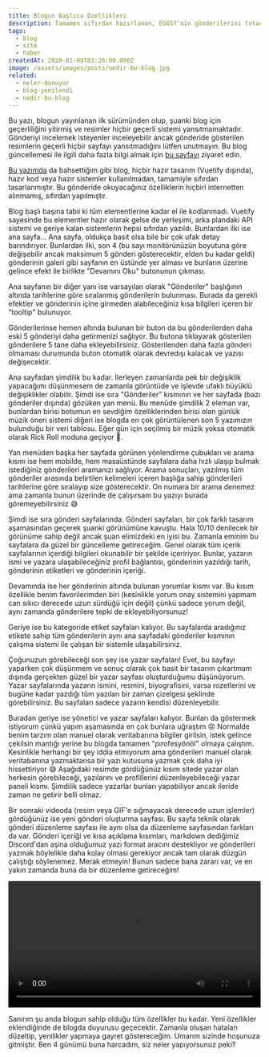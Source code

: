 ```yaml
---
title: Blogun Başlıca Özellikleri
description: Tamamen sıfırdan hazırlanan, EGGSY'nin gönderilerini tutacağı ve paylaşımlar yapacağı yep yeni blogunun öne çıkan ilginç özellikleri ve blogun genel tanıtımı için bu gönderiyi okuyabilirsiniz.
tags:
  - blog
  - site
  - haber
createdAt: 2020-01-09T03:26:00.000Z
image: /assets/images/posts/nedir-bu-blog.jpg
related:
  - neler-donuyor
  - blog-yenilendi
  - nedir-bu-blog
---
```


<blog-notification type="warning">Bu yazı, blogun yayınlanan ilk sürümünden olup, şuanki blog için geçerliliğini yitirmiş ve resimler hiçbir geçerli sistemi yansıtmamaktadır. Gönderiyi incelemek isteyenler inceleyebilir ancak gönderide gösterilen resimlerin geçerli hiçbir sayfayı yansıtmadığını lütfen unutmayın. Bu blog güncellemesi ile ilgili daha fazla bilgi almak için [bu sayfayı](/blog/gonderi/blog-yenilendi) ziyaret edin.</blog-notification>

[Bu yazımda](/blog/gonderi/nedir-bu-blog) da bahsettiğim gibi blog, hiçbir hazır tasarım (Vuetify dışında), hazır kod veya hazır sistemler kullanılmadan, tamamiyle sıfırdan tasarlanmıştır. Bu gönderide okuyacağınız özelliklerin hiçbiri internetten alınmamış, sıfırdan yapılmıştır.

Blog başlı başına tabii ki tüm elementlerine kadar el ile kodlanmadı. Vuetify sayesinde bu elementler hazır olarak gelse de yerleşimi, arka plandaki API sistemi ve geriye kalan sistemlerin hepsi sıfırdan yazıldı. Bunlardan ilki ise ana sayfa... Ana sayfa, oldukça basit olsa bile bir çok ufak detay barındırıyor. Bunlardan ilki, son 4 (bu sayı monitörünüzün boyutuna göre değişebilir ancak maksimum 5 gönderi gösterecektir, elden bu kadar geldi) gönderinin galeri gibi sayfanın en üstünde yer alması ve bunların üzerine gelince efekt ile birlikte "Devamını Oku" butonunun çıkması.

<smart-image src="https://the-person-under-this-message.is-inside.me/jkWJwCMY.gif"></smart-image>

Ana sayfanın bir diğer yanı ise varsayılan olarak "Gönderiler" başlığının altında tarihlerine göre sıralanmış gönderilerin bulunması. Burada da gerekli efektler ve gönderinin içine girmeden alabileceğiniz kısa bilgileri içeren bir "tooltip" bulunuyor.

<smart-image src="https://the-person-under-this-message.is-inside.me/seyqPg22.gif"></smart-image>

Gönderilerinse hemen altında bulunan bir buton da bu gönderilerden daha eski 5 gönderiyi daha getirmenizi sağlıyor. Bu butona tıklayarak gösterilen gönderilere 5 tane daha ekleyebilirsiniz. Gösterilenden daha fazla gönderi olmaması durumunda buton otomatik olarak devredışı kalacak ve yazısı değişecektir.

<smart-image src="https://the-person-under-this-message.is-inside.me/c8I9VuQi.gif"></smart-image>

Ana sayfadan şimdilik bu kadar. İlerleyen zamanlarda pek bir değişiklik yapacağımı düşünmesem de zamanla görüntüde ve işlevde ufaklı büyüklü değişiklikler olabilir. Şimdi ise sıra "Gönderiler" kısmının ve her sayfada (bazı gönderiler dışında) gözüken yan menü. Bu menüde şimdilik 2 eleman var, bunlardan birisi botumun en sevdiğim özelliklerinden birisi olan günlük müzik öneri sistemi diğeri ise blogda en çok görüntülenen son 5 yazımızın bulunduğu bir veri tablosu. Eğer gün için seçilmiş bir müzik yoksa otomatik olarak Rick Roll moduna geçiyor 🕺.

<smart-image src="https://the-person-under-this-message.is-inside.me/saAFY5FM.png"></smart-image>

Yan menüden başka her sayfada görünen yönlendirme çubukları ve arama kısmı ise hem mobilde, hem masaüstünde sayfalara daha hızlı ulaşıp bulmak istediğiniz gönderileri aramanızı sağlıyor. Arama sonuçları, yazılmış tüm gönderiler arasında belirtilen kelimeleri içeren başlığa sahip gönderileri tarihlerine göre sıralayıp size gösterecektir. On numara bir arama denemez ama zamanla bunun üzerinde de çalışırsam bu yazıyı burada göremeyebilirsiniz 😅

<smart-image src="https://the-person-under-this-message.is-inside.me/44GrkwLo.gif"></smart-image>

Şimdi ise sıra gönderi sayfalarında. Gönderi sayfaları, bir çok farklı tasarım aşamasından geçerek şuanki görünümüne kavuştu. Hala 10/10 denilecek bir görünüme sahip değil ancak şuan elimizdeki en iyisi bu. Zamanla eminim bu sayfalara da güzel bir güncelleme getireceğim. Genel olarak tüm içerik sayfalarının içerdiği bilgileri okunabilir bir şekilde içeririyor. Bunlar, yazarın ismi ve yazara ulaşabileceğiniz profil bağlantısı, gönderinin yazıldığı tarih, gönderinin etiketleri ve gönderinin içeriği.

<smart-image src="https://the-person-under-this-message.is-inside.me/yxjXBHHy.png"></smart-image>

Devamında ise her gönderinin altında bulunan yorumlar kısmı var. Bu kısım özellikle benim favorilerimden biri (kesinlikle yorum onay sistemini yapmam can sıkıcı derecede uzun sürdüğü için değil) çünkü sadece yorum değil, aynı zamanda gönderilere tepki de ekleyebiliyorsunuz!

<smart-image src="https://the-person-under-this-message.is-inside.me/4qWWtlxA.gif"></smart-image>

Geriye ise bu kategoride etiket sayfaları kalıyor. Bu sayfalarda aradığınız etikete sahip tüm gönderilerin aynı ana sayfadaki gönderiler kısmının çalışma sistemi ile çalışan bir sistemle ulaşabilirsiniz.

<smart-image src="https://the-person-under-this-message.is-inside.me/POGiJhVp.png"></smart-image>

Çoğunuzun görebileceği son şey ise yazar sayfaları! Evet, bu sayfayı yaparken çok düşünmem ve sonuç olarak çok basit bir tasarım çıkartmam dışında gerçekten güzel bir yazar sayfası oluşturduğumu düşünüyorum. Yazar sayfalarında yazarın ismini, resmini, biyografisini, varsa rozetlerini ve bugüne kadar yazdığı tüm yazıları bir zaman çizelgesi şeklinde görebilirsiniz. Bu sayfaları sadece yazarın kendisi düzenleyebilir.

<smart-image src="https://the-person-under-this-message.is-inside.me/ePridvSj.gif"></smart-image>

Buradan geriye ise yönetici ve yazar sayfaları kalıyor. Bunları da göstermek istiyorum çünkü yapım aşamasında en çok bunlara uğraştım 😡 Normalde benim tarzım olan manuel olarak veritabanına bilgiler girilsin, istek gelince çekilsin mantığı yerine bu blogda tamamen "pırofesyönöl" olmaya çalıştım. Kesinlikle herhangi bir şey iddia etmiyorum ama gönderileri manuel olarak veritabanına yazmaktansa bir yazı kutusuna yazmak çok daha iyi hissettiriyor 😅 Aşağıdaki resimde gördüğünüz kısım sitede yazar olan herkesin görebileceği, yazılarını ve profillerini düzenleyebileceği yazar paneli kısmı. Şimdilik sadece yazarlar bunları yapabiliyor ancak ileride zaman ne getirir belli olmaz.

<smart-image src="https://the-person-under-this-message.is-inside.me/QJwptGbo.png"></smart-image>

Bir sonraki videoda (resim veya GIF'e sığmayacak derecede uzun işlemler) gördüğünüz ise yeni gönderi oluşturma sayfası. Bu sayfa teknik olarak gönderi düzenleme sayfası ile aynı olsa da düzenleme sayfasından farkları da var. Gönderi içeriği ve kısa açıklama kısımları, markdown dediğimiz Discord'dan aşina olduğumuz yazı format aracını destekliyor ve gönderileri yazmak böylelikle daha kolay olması gerekiyor ancak tam olarak düzgün çalıştığı söylenemez. Merak etmeyin! Bunun sadece bana zararı var, ve en yakın zamanda buna da bir düzenleme getireceğim!

<p class="text-center">
  <video class="ql-video" controls="" src="https://the-person-under-this-message.is-inside.me/wmYGNW2t.mp4" width="100%"></video>
</p>

Sanırım şu anda blogun sahip olduğu tüm özellikler bu kadar. Yeni özellikler eklendiğinde de blogda duyurusu geçecektir. Zamanla oluşan hataları düzeltip, yenilikler yapmaya gayret göstereceğim. Umarım sizinde hoşunuza gitmiştir. Ben 4 günümü buna harcadım, siz neler yapıyorsunuz peki?
